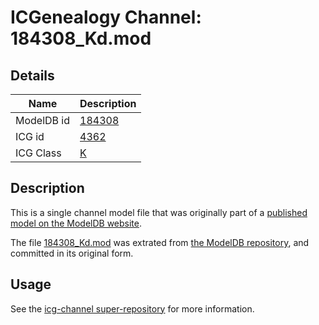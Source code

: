 # ICGenealogy Channel: 184308\_Kd.mod

## Details

Name | Description
---- | -----------
ModelDB id | [184308](http://senselab.med.yale.edu/ModelDB/ShowModel.cshtml?model=184308)
ICG id | [4362](http://icg.neurotheory.ox.ac.uk/channels/1/4362)
ICG Class | [K](http://icg.neurotheory.ox.ac.uk/channels/1)

## Description

This is a single channel model file that was originally part of a [published model on the ModelDB website](http://senselab.med.yale.edu/mModelDB/ShowModel.cshtml?model=184308).

The file [184308\_Kd.mod](184308_Kd.mod) was extrated from [the ModelDB repository](http://senselab.med.yale.edu/ModelDB/ShowModel.cshtml?model=184308), and committed in its original form.

## Usage

See the [icg-channel super-repository](https://github.com/icgenealogy/icg-channels) for more information.